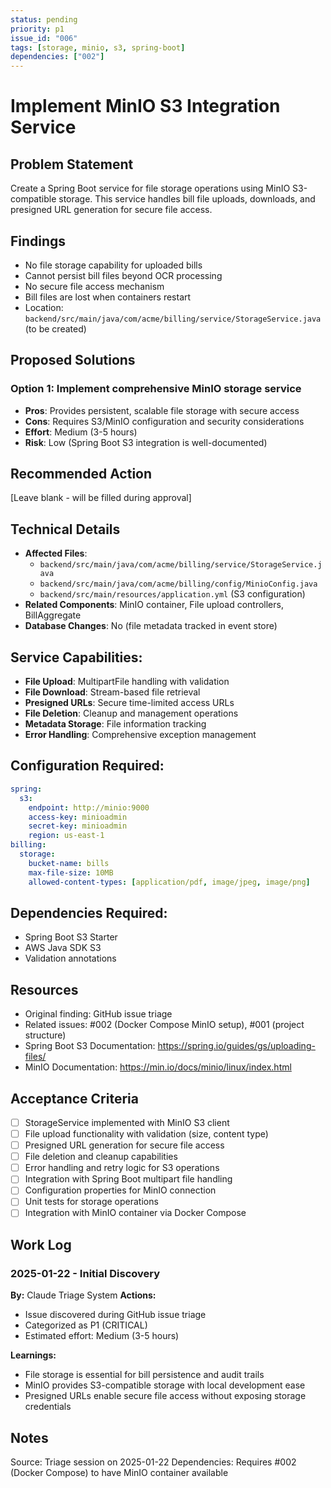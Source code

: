 ```yaml
---
status: pending
priority: p1
issue_id: "006"
tags: [storage, minio, s3, spring-boot]
dependencies: ["002"]
---
```


# Implement MinIO S3 Integration Service

## Problem Statement
Create a Spring Boot service for file storage operations using MinIO S3-compatible storage. This service handles bill file uploads, downloads, and presigned URL generation for secure file access.

## Findings
- No file storage capability for uploaded bills
- Cannot persist bill files beyond OCR processing
- No secure file access mechanism
- Bill files are lost when containers restart
- Location: `backend/src/main/java/com/acme/billing/service/StorageService.java` (to be created)

## Proposed Solutions

### Option 1: Implement comprehensive MinIO storage service
- **Pros**: Provides persistent, scalable file storage with secure access
- **Cons**: Requires S3/MinIO configuration and security considerations
- **Effort**: Medium (3-5 hours)
- **Risk**: Low (Spring Boot S3 integration is well-documented)

## Recommended Action
[Leave blank - will be filled during approval]

## Technical Details
- **Affected Files**:
  - `backend/src/main/java/com/acme/billing/service/StorageService.java`
  - `backend/src/main/java/com/acme/billing/config/MinioConfig.java`
  - `backend/src/main/resources/application.yml` (S3 configuration)
- **Related Components**: MinIO container, File upload controllers, BillAggregate
- **Database Changes**: No (file metadata tracked in event store)

## Service Capabilities:
- **File Upload**: MultipartFile handling with validation
- **File Download**: Stream-based file retrieval
- **Presigned URLs**: Secure time-limited access URLs
- **File Deletion**: Cleanup and management operations
- **Metadata Storage**: File information tracking
- **Error Handling**: Comprehensive exception management

## Configuration Required:
```yaml
spring:
  s3:
    endpoint: http://minio:9000
    access-key: minioadmin
    secret-key: minioadmin
    region: us-east-1
billing:
  storage:
    bucket-name: bills
    max-file-size: 10MB
    allowed-content-types: [application/pdf, image/jpeg, image/png]
```

## Dependencies Required:
- Spring Boot S3 Starter
- AWS Java SDK S3
- Validation annotations

## Resources
- Original finding: GitHub issue triage
- Related issues: #002 (Docker Compose MinIO setup), #001 (project structure)
- Spring Boot S3 Documentation: https://spring.io/guides/gs/uploading-files/
- MinIO Documentation: https://min.io/docs/minio/linux/index.html

## Acceptance Criteria
- [ ] StorageService implemented with MinIO S3 client
- [ ] File upload functionality with validation (size, content type)
- [ ] Presigned URL generation for secure file access
- [ ] File deletion and cleanup capabilities
- [ ] Error handling and retry logic for S3 operations
- [ ] Integration with Spring Boot multipart file handling
- [ ] Configuration properties for MinIO connection
- [ ] Unit tests for storage operations
- [ ] Integration with MinIO container via Docker Compose

## Work Log

### 2025-01-22 - Initial Discovery
**By:** Claude Triage System
**Actions:**
- Issue discovered during GitHub issue triage
- Categorized as P1 (CRITICAL)
- Estimated effort: Medium (3-5 hours)

**Learnings:**
- File storage is essential for bill persistence and audit trails
- MinIO provides S3-compatible storage with local development ease
- Presigned URLs enable secure file access without exposing storage credentials

## Notes
Source: Triage session on 2025-01-22
Dependencies: Requires #002 (Docker Compose) to have MinIO container available